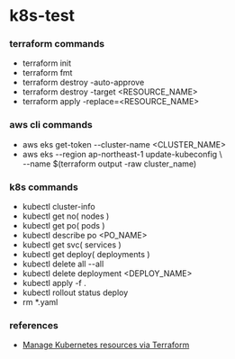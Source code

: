# k8s-test

### terraform commands
- terraform init
- terraform fmt
- terraform destroy -auto-approve
- terraform destroy -target <RESOURCE_NAME>
- terraform apply -replace=<RESOURCE_NAME>


### aws cli commands
- aws eks get-token --cluster-name <CLUSTER_NAME>
- aws eks --region ap-northeast-1 update-kubeconfig \\\
  --name $(terraform output -raw cluster_name)


### k8s commands
- kubectl cluster-info
- kubectl get no( nodes )
- kubectl get po( pods )
- kubectl describe po <PO_NAME>
- kubectl get svc( services )
- kubectl get deploy( deployments )
- kubectl delete all --all
- kubectl delete deployment <DEPLOY_NAME>
- kubectl apply -f .
- kubectl rollout status deploy
- rm *.yaml


### references
  - [Manage Kubernetes resources via Terraform](https://developer.hashicorp.com/terraform/tutorials/kubernetes/kubernetes-provider?variants=kubernetes%3Aeks)
